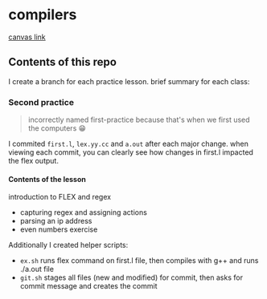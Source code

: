 # compilers

[canvas link](https://canvas.elte.hu/courses/1929)

## Contents of this repo

I create a branch for each practice lesson. brief summary for each class:

### Second practice 
> incorrectly named first-practice because that's when we first used the computers :grin:

I commited `first.l`, `lex.yy.cc` and `a.out` after each major change. when viewing each commit, you can clearly see how changes in first.l impacted the flex output.
#### Contents of the lesson
introduction to FLEX and regex
- capturing regex and assigning actions
- parsing an ip address
- even numbers exercise

Additionally I created helper scripts:
- `ex.sh` 
runs flex command on first.l file, then compiles with g++ and runs ./a.out file
- `git.sh`
stages all files (new and modified) for commit, then asks for commit message and creates the commit 
